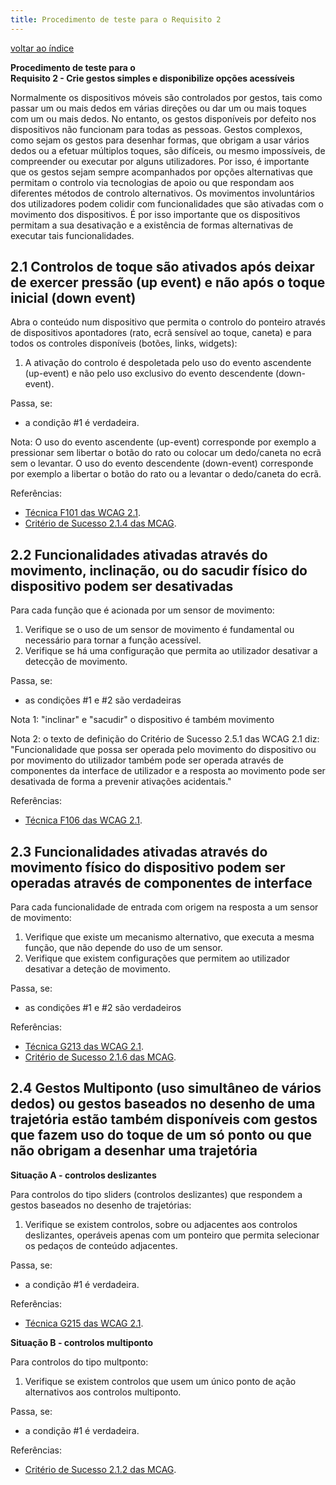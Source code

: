 ```yaml
---
title: Procedimento de teste para o Requisito 2 
---
```


[voltar ao índice](index.md)

**Procedimento de teste para o**<br>**Requisito 2 - Crie gestos simples e disponibilize opções acessíveis**

Normalmente os dispositivos móveis são controlados por gestos, tais como passar um ou mais dedos em várias direções ou dar um ou mais toques com um ou mais dedos. No entanto, os gestos disponíveis por defeito nos dispositivos não funcionam para todas as pessoas. Gestos complexos, como sejam os gestos para desenhar formas, que obrigam a usar vários dedos ou a efetuar múltiplos toques, são difíceis, ou mesmo impossíveis, de compreender ou executar por alguns utilizadores. Por isso, é importante que os gestos sejam sempre acompanhados por opções alternativas que permitam o controlo via tecnologias de apoio ou que respondam aos diferentes métodos de controlo alternativos. Os movimentos involuntários dos utilizadores podem colidir com funcionalidades que são ativadas com o movimento dos dispositivos. É por isso importante que os dispositivos permitam a sua desativação e a existência de formas alternativas de executar tais funcionalidades.

## 2.1 Controlos de toque são ativados após deixar de exercer pressão (up event) e não após o toque inicial (down event)

Abra o conteúdo num dispositivo que permita o controlo do ponteiro através de dispositivos apontadores (rato, ecrã sensível ao toque, caneta) e para todos os controles disponíveis (botões, links, widgets):

1. A ativação do controlo é despoletada pelo uso do evento ascendente (up-event) e não pelo uso exclusivo do evento descendente (down-event).

Passa, se:

- a condição #1 é verdadeira.

Nota: O uso do evento ascendente (up-event) corresponde por exemplo a pressionar sem libertar o botão do rato ou colocar um dedo/caneta no ecrã sem o levantar. O uso do evento descendente (down-event) corresponde por exemplo a libertar o botão do rato ou a levantar o dedo/caneta do ecrã.

Referências:

- [Técnica F101 das WCAG 2.1](https://www.w3.org/WAI/WCAG22/Techniques/failures/F101).
- [Critério de Sucesso 2.1.4 das MCAG](https://getevinced.github.io/mcag/#single-touch-event).

## 2.2 Funcionalidades ativadas através do movimento, inclinação, ou do sacudir físico do dispositivo podem ser desativadas

Para cada função que é acionada por um sensor de movimento:

1. Verifique se o uso de um sensor de movimento é fundamental ou necessário para tornar a função acessível.
2. Verifique se há uma configuração que permita ao utilizador desativar a detecção de movimento.

Passa, se:

- as condições #1 e #2 são verdadeiras

Nota 1: "inclinar" e "sacudir" o dispositivo é também movimento

Nota 2: o texto de definição do Critério de Sucesso 2.5.1 das WCAG 2.1 diz: "Funcionalidade que possa ser operada pelo movimento do dispositivo ou por movimento do utilizador também pode ser operada através de componentes da interface de utilizador e a resposta ao movimento pode ser desativada de forma a prevenir ativações acidentais."

Referências:

- [Técnica F106 das WCAG 2.1](https://www.w3.org/WAI/WCAG22/Techniques/failures/F106).

## 2.3 Funcionalidades ativadas através do movimento físico do dispositivo podem ser operadas através de componentes de interface

Para cada funcionalidade de entrada com origem na resposta a um sensor de movimento:

1. Verifique que existe um mecanismo alternativo, que executa a mesma função, que não depende do uso de um sensor.
2. Verifique que existem configurações que permitem ao utilizador desativar a deteção de movimento.

Passa, se:

- as condições #1 e #2 são verdadeiros

Referências:

- [Técnica G213 das WCAG 2.1](https://www.w3.org/WAI/WCAG22/Techniques/general/G213).
- [Critério de Sucesso 2.1.6 das MCAG](https://www.w3.org/WAI/WCAG22/Techniques/general/G213).

## 2.4 Gestos Multiponto (uso simultâneo de vários dedos) ou gestos baseados no desenho de uma trajetória estão também disponíveis com gestos que fazem uso do toque de um só ponto ou que não obrigam a desenhar uma trajetória

**Situação A - controlos deslizantes**

Para controlos do tipo sliders (controlos deslizantes) que respondem a gestos baseados no desenho de trajetórias:

1. Verifique se existem controlos, sobre ou adjacentes aos controlos deslizantes, operáveis apenas com um ponteiro que permita selecionar os pedaços de conteúdo adjacentes.

Passa, se:

- a condição #1 é verdadeira.

Referências:

- [Técnica G215 das WCAG 2.1](https://www.w3.org/WAI/WCAG22/Techniques/general/G215).

**Situação B - controlos multiponto**

Para controlos do tipo multponto:

1. Verifique se existem controlos que usem um único ponto de ação alternativos aos controlos multiponto. 

Passa, se:

- a condição #1 é verdadeira.

Referências:

- [Critério de Sucesso 2.1.2 das MCAG](https://getevinced.github.io/mcag/#simplified-gestures).
